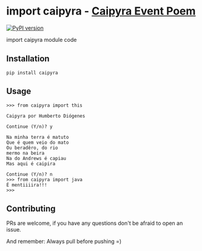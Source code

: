 # import caipyra - [Caipyra Event Poem](http://caipyra.python.org.br/)
[![PyPI version](https://badge.fury.io/py/caipyra.svg)](https://badge.fury.io/py/caipyra)

import caipyra module code

## Installation
```
pip install caipyra
```

## Usage

```
>>> from caipyra import this

Caipyra por Humberto Diógenes

Continue (Y/n)? y

Na minha terra é matuto
Que é quem veio do mato
Ou beradêro, do rio
mermo na beira
Na do Andrews é capiau
Mas aqui é caipira

Continue (Y/n)? n
>>> from caipyra import java
É mentiiiira!!!
>>>
```

## Contributing
PRs are welcome, if you have any questions don't be afraid to open an issue.

And remember: Always pull before pushing =)
